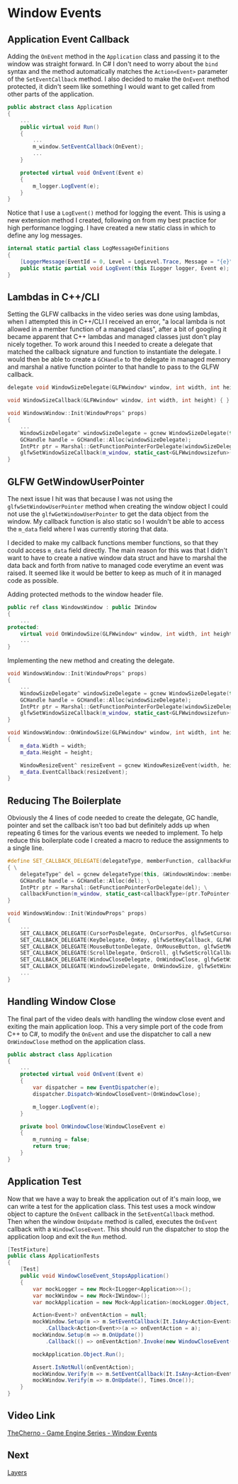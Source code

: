 # Window Events

## Application Event Callback

Adding the `OnEvent` method in the `Application` class and passing it to the window was straight forward. In C# I don't need to worry about the `bind` syntax and the method automatically matches the `Action<Event>` parameter of the `SetEventCallback` method. I also decided to make the `OnEvent` method protected, it didn't seem like something I would want to get called from other parts of the application.

```cs
public abstract class Application
{
    ...
    public virtual void Run()
    {
        ...
        m_window.SetEventCallback(OnEvent);
        ...
    }

    protected virtual void OnEvent(Event e)
    {
        m_logger.LogEvent(e);
    }
}
```

Notice that I use a `LogEvent()` method for logging the event. This is using a new extension method I created, following on from my best practice for high performance logging. I have created a new static class in which to define any log messages.

```cs
internal static partial class LogMessageDefinitions
{
    [LoggerMessage(EventId = 0, Level = LogLevel.Trace, Message = "{e}")]
    public static partial void LogEvent(this ILogger logger, Event e);
}
```

## Lambdas in C++/CLI

Setting the GLFW callbacks in the video series was done using lambdas, when I attempted this in C++/CLI I received an error, "a local lambda is not allowed in a member function of a managed class", after a bit of googling it became apparent that C++ lambdas and managed classes just don't play nicely together. To work around this I needed to create a delegate that matched the callback signature and function to instantiate the delegate. I would then be able to create a `GCHandle` to the delegate in managed memory and marshal a native function pointer to that handle to pass to the GLFW callback.

```c++
delegate void WindowSizeDelegate(GLFWwindow* window, int width, int height);

void WindowSizeCallback(GLFWwindow* window, int width, int height) { }

void WindowsWindow::Init(WindowProps^ props)
{
    ...
    WindowSizeDelegate^ windowSizeDelegate = gcnew WindowSizeDelegate(this, WindowSizeCallback);
    GCHandle handle = GCHandle::Alloc(windowSizeDelegate);
	IntPtr ptr = Marshal::GetFunctionPointerForDelegate(windowSizeDelegate);
	glfwSetWindowSizeCallback(m_window, static_cast<GLFWwindowsizefun>(ptr->ToPointer()));
}
```

## GLFW GetWindowUserPointer

The next issue I hit was that because I was not using the `glfwSetWindowUserPointer` method when creating the window object I could not use the `glfwGetWindowUserPointer` to get the data object from the window. My callback function is also static so I wouldn't be able to access the `m_data` field where I was currently storing that data.

I decided to make my callback functions member functions, so that they could access `m_data` field directly. The main reason for this was that I didn't want to have to create a native window data struct and have to marshal the data back and forth from native to managed code everytime an event was raised. It seemed like it would be better to keep as much of it in managed code as possible.

Adding protected methods to the window header file.
```c++
public ref class WindowsWindow : public IWindow
{
    ...
protected:
    virtual void OnWindowSize(GLFWwindow* window, int width, int height);
    ...
}
```

Implementing the new method and creating the delegate.
```c++
void WindowsWindow::Init(WindowProps^ props)
{
    ...
    WindowSizeDelegate^ windowSizeDelegate = gcnew WindowSizeDelegate(this, &WindowsWindow::OnWindowSize);
    GCHandle handle = GCHandle::Alloc(windowSizeDelegate);
	IntPtr ptr = Marshal::GetFunctionPointerForDelegate(windowSizeDelegate);
	glfwSetWindowSizeCallback(m_window, static_cast<GLFWwindowsizefun>(ptr->ToPointer()));
}

void WindowsWindow::OnWindowSize(GLFWwindow* window, int width, int height)
{
	m_data.Width = width;
	m_data.Height = height;

	WindowResizeEvent^ resizeEvent = gcnew WindowResizeEvent(width, height);
	m_data.EventCallback(resizeEvent);
}
```

## Reducing The Boilerplate

Obviously the 4 lines of code needed to create the delegate, GC handle, pointer and set the callback isn't too bad but definitely adds up when repeating 6 times for the various events we needed to implement. To help reduce this boilerplate code I created a macro to reduce the assignments to a single line.

```c++
#define SET_CALLBACK_DELEGATE(delegateType, memberFunction, callbackFunction, callbackType) \
{ \
	delegateType^ del = gcnew delegateType(this, &WindowsWindow::memberFunction); \
	GCHandle handle = GCHandle::Alloc(del); \
	IntPtr ptr = Marshal::GetFunctionPointerForDelegate(del); \
	callbackFunction(m_window, static_cast<callbackType>(ptr.ToPointer())); \
}

void WindowsWindow::Init(WindowProps^ props)
{
	...
	SET_CALLBACK_DELEGATE(CursorPosDelegate, OnCursorPos, glfwSetCursorPosCallback, GLFWcursorposfun)
	SET_CALLBACK_DELEGATE(KeyDelegate, OnKey, glfwSetKeyCallback, GLFWkeyfun)
	SET_CALLBACK_DELEGATE(MouseButtonDelegate, OnMouseButton, glfwSetMouseButtonCallback, GLFWmousebuttonfun)
	SET_CALLBACK_DELEGATE(ScrollDelegate, OnScroll, glfwSetScrollCallback, GLFWscrollfun)
	SET_CALLBACK_DELEGATE(WindowCloseDelegate, OnWindowClose, glfwSetWindowCloseCallback, GLFWwindowclosefun)
	SET_CALLBACK_DELEGATE(WindowSizeDelegate, OnWindowSize, glfwSetWindowSizeCallback, GLFWwindowsizefun)
    ...
}
```

## Handling Window Close

The final part of the video deals with handling the window close event and exiting the main application loop. This a very simple port of the code from C++ to C#, to modify the `OnEvent` and use the dispatcher to call a new `OnWindowClose` method on the application class.

```cs
public abstract class Application
{
    ...
    protected virtual void OnEvent(Event e)
    {
        var dispatcher = new EventDispatcher(e);
        dispatcher.Dispatch<WindowCloseEvent>(OnWindowClose);

        m_logger.LogEvent(e);
    }

    private bool OnWindowClose(WindowCloseEvent e)
    {
        m_running = false;
        return true;
    }
}
```

## Application Test

Now that we have a way to break the application out of it's main loop, we can write a test for the application class. This test uses a mock window object to capture the `OnEvent` callback in the `SetEventCallback` method. Then when the window `OnUpdate` method is called, executes the `OnEvent` callback with a `WindowCloseEvent`. This should run the dispatcher to stop the application loop and exit the `Run` method.

```cs
[TestFixture]
public class ApplicationTests
{
    [Test]
    public void WindowCloseEvent_StopsApplication()
    {
        var mockLogger = new Mock<ILogger<Application>>();
        var mockWindow = new Mock<IWindow>();
        var mockApplication = new Mock<Application>(mockLogger.Object, () => mockWindow.Object) { CallBase = true };

        Action<Event>? onEventAction = null;
        mockWindow.Setup(m => m.SetEventCallback(It.IsAny<Action<Event>>()))
            .Callback<Action<Event>>(a => onEventAction = a);
        mockWindow.Setup(m => m.OnUpdate())
            .Callback(() => onEventAction?.Invoke(new WindowCloseEvent()));

        mockApplication.Object.Run();

        Assert.IsNotNull(onEventAction);
        mockWindow.Verify(m => m.SetEventCallback(It.IsAny<Action<Event>>()), Times.Once());
        mockWindow.Verify(m => m.OnUpdate(), Times.Once());
    }
}
```

## Video Link

[TheCherno - Game Engine Series - Window Events](https://www.youtube.com/watch?v=r74WxFMIEdU&list=PLlrATfBNZ98dC-V-N3m0Go4deliWHPFwT&index=12&ab_channel=TheCherno)

## Next
[Layers](https://github.com/ChrisVicary/Snowflake/blob/main/Documentation/Blog/10-Layers.md)